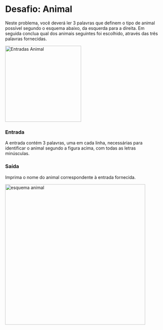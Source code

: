 # Desafio: Animal
 Neste problema, você deverá ler 3 palavras que definem o tipo de animal possível segundo o esquema abaixo, da esquerda para a direita.  Em seguida conclua qual dos animais seguintes foi escolhido, através das três palavras fornecidas.
 
 <img width="245" alt="Entradas Animal" src="https://user-images.githubusercontent.com/69226200/233096680-e20e49eb-8c35-45b1-a65d-dbde31245c94.png">



 ### Entrada
A entrada contém 3 palavras, uma em cada linha, necessárias para identificar o animal segundo a figura acima, com todas as letras minúsculas.

### Saída
Imprima o nome do animal correspondente à entrada fornecida.

<img width="452" alt="esquema animal" src="https://user-images.githubusercontent.com/69226200/233096868-5cab9cca-5cc4-4a7d-a385-684983985de2.png">
